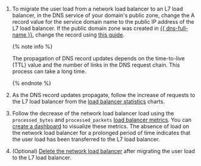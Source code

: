 1. To migrate the user load from a network load balancer to an L7 load balancer, in the DNS service of your domain's public zone, change the A record value for the service domain name to the public IP address of the L7 load balancer. If the public domain zone was created in [{{ dns-full-name }}](../../../dns/), change the record using [this guide](../../../dns/operations/resource-record-update.md).

    {% note info %}

    The propagation of DNS record updates depends on the time-to-live (TTL) value and the number of links in the DNS request chain. This process can take a long time.

    {% endnote %}

1. As the DNS record updates propagate, follow the increase of requests to the L7 load balancer from the [load balancer statistics](../../../application-load-balancer/operations/application-load-balancer-get-stats.md) charts.

1. Follow the decrease of the network load balancer load using the `processed_bytes` and `processed_packets` [load balancer metrics](../../../monitoring/metrics-ref/network-load-balancer-ref.md). You can [create a dashboard](../../../monitoring/operations/dashboard/create.md) to visualize these metrics. The absence of load on the network load balancer for a prolonged period of time indicates that the user load has been transferred to the L7 load balancer.

1. (Optional) [Delete the network load balancer](../../../network-load-balancer/operations/load-balancer-delete.md) after migrating the user load to the L7 load balancer.
